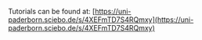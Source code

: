 Tutorials can be found at: [https://uni-paderborn.sciebo.de/s/4XEFmTD7S4RQmxy](https://uni-paderborn.sciebo.de/s/4XEFmTD7S4RQmxy)
